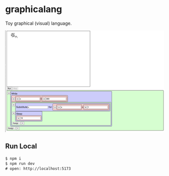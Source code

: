 # graphicalang
Toy graphical (visual) language.

![sample](sample.png)

## Run Local
```
$ npm i
$ npm run dev
# open: http://localhost:5173
```
